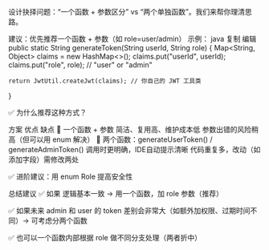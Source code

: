 
设计抉择问题：“一个函数 + 参数区分” vs “两个单独函数”。我们来帮你理清思路。



建议：优先推荐一个函数 + 参数（如 role=user/admin）
示例：
java
复制
编辑
public static String generateToken(String userId, String role) {
Map<String, Object> claims = new HashMap<>();
claims.put("userId", userId);
claims.put("role", role); // "user" or "admin"

    return JwtUtil.createJwt(claims); // 你自己的 JWT 工具类
}



✅ 为什么推荐这种方式？

方案	优点	缺点
🧠 一个函数 + 参数	简洁、复用高、维护成本低	参数出错的风险稍高（但可以用 enum 解决）
🧩 两个函数：generateUserToken() / generateAdminToken()	调用时更明确，IDE自动提示清晰	代码重复多，改动（如添加字段）需修改两处


✅ 进阶建议：用 enum Role 提高安全性

总结建议
✅ 如果 逻辑基本一致 → 用一个函数，加 role 参数（推荐）

✅ 如果未来 admin 和 user 的 token 差别会非常大（如额外加权限、过期时间不同）→ 可考虑分两个函数

✅ 也可以一个函数内部根据 role 做不同分支处理（两者折中）